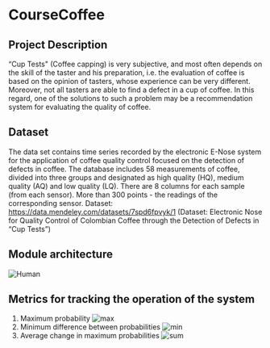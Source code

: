 # CourseCoffee

## Project Description
“Cup Tests" (Coffee capping) is very subjective, and most often depends on the skill of the taster and his preparation, i.e. the evaluation of coffee is based on the opinion of tasters, whose experience can be very different. Moreover, not all tasters are able to find a defect in a cup of coffee. In this regard, one of the solutions to such a problem may be a recommendation system for evaluating the quality of coffee.

## Dataset
The data set contains time series recorded by the electronic E-Nose system for the application of coffee quality control focused on the detection of defects in coffee. The database includes 58 measurements of coffee, divided into three groups and designated as high quality (HQ), medium quality (AQ) and low quality (LQ). There are 8 columns for each sample (from each sensor). More than 300 points - the readings of the corresponding sensor.
Dataset: https://data.mendeley.com/datasets/7spd6fpvyk/1 (Dataset: Electronic Nose for Quality Control of Colombian Coffee through the Detection of Defects in “Cup Tests”) 

## Module architecture

![Human](https://user-images.githubusercontent.com/114859682/233766875-3c2723e6-f892-4c2c-ac70-7569a47be3f5.png)

## Metrics for tracking the operation of the system
1. Maximum probability
![max](https://github.com/Tatiana655/CourseCoffee/assets/114859682/0fb29591-b831-4c5b-b809-7fa406836e0e)
2. Minimum difference between probabilities
![min](https://github.com/Tatiana655/CourseCoffee/assets/114859682/107c816c-fca3-428b-8986-6896df3bb2c3)
3. Average change in maximum probabilities
![sum](https://github.com/Tatiana655/CourseCoffee/assets/114859682/cbf550bd-bd40-482f-9d21-c099294c9c7c)
